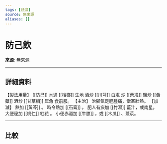 ```yaml
---
tags: [祛濕]
source: 無來源
aliases: []
---
```


# 防己飲

**來源**: 無來源  

---

## 詳細資料
【製法用量】 [[防己]] 木通 [[檳榔]] 生地
酒炒 [[川芎]] 白朮
炒 [[蒼朮]] 鹽炒 [[黃蘗]] 酒炒 [[甘草梢]] 犀角
食前服。
【主治】
治腳氣足脛腫痛，憎寒壯熱。
【加減】
熱加 [[黃芩]] 。
時令熱加 [[石膏]] 。
肥人有痰加 [[竹瀝]] 薑汁，或南星。
大便秘加 [[桃仁]] 紅花
。
小便赤澀加 [[牛膝]] ，或 [[木瓜]] 、薏苡。

---

## 比較
